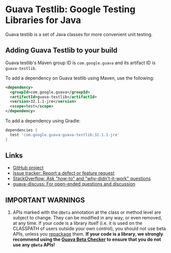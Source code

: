 # Guava Testlib: Google Testing Libraries for Java

Guava testlib is a set of Java classes for more convenient
unit testing.

## Adding Guava Testlib to your build

Guava testlib's Maven group ID is `com.google.guava` and its artifact ID is `guava-testlib`.

To add a dependency on Guava testlib using Maven, use the following:

```xml
<dependency>
  <groupId>com.google.guava</groupId>
  <artifactId>guava-testlib</artifactId>
  <version>32.1.1-jre</version>
  <scope>test</scope>
</dependency>
```

To add a dependency using Gradle:

```gradle
dependencies {
  test 'com.google.guava:guava-testlib:32.1.1-jre'
}
```

## Links

- [GitHub project](https://github.com/google/guava)
- [Issue tracker: Report a defect or feature request](https://github.com/google/guava/issues/new)
- [StackOverflow: Ask "how-to" and "why-didn't-it-work" questions](https://stackoverflow.com/questions/ask?tags=guava+java)
- [guava-discuss: For open-ended questions and discussion](http://groups.google.com/group/guava-discuss)

## IMPORTANT WARNINGS

1. APIs marked with the `@Beta` annotation at the class or method level
are subject to change. They can be modified in any way, or even
removed, at any time. If your code is a library itself (i.e. it is
used on the CLASSPATH of users outside your own control), you should
not use beta APIs, unless you [repackage] them. **If your
code is a library, we strongly recommend using the [Guava Beta Checker] to
ensure that you do not use any `@Beta` APIs!**

[Guava Beta Checker]: https://github.com/google/guava-beta-checker

<!-- References -->

[repackage]: https://github.com/google/guava/wiki/UseGuavaInYourBuild#what-if-i-want-to-use-beta-apis-from-a-library-that-people-use-as-a-dependency
